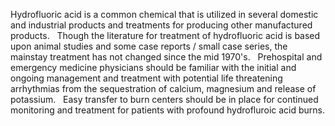 Hydrofluoric acid is a common chemical that is utilized in several domestic and industrial products and treatments for producing other manufactured products.   Though the literature for treatment of hydrofluoric acid is based upon animal studies and some case reports / small case series, the mainstay treatment has not changed since the mid 1970's.   Prehospital and emergency medicine physicians should be familiar with the initial and ongoing management and treatment with potential life threatening arrhythmias from the sequestration of calcium, magnesium and release of potassium.   Easy transfer to burn centers should be in place for continued monitoring and treatment for patients with profound hydrofluroic acid burns.
